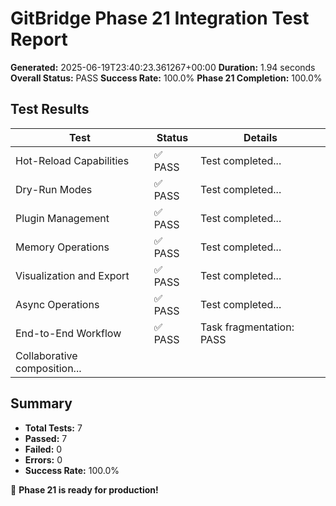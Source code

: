 # GitBridge Phase 21 Integration Test Report

**Generated:** 2025-06-19T23:40:23.361267+00:00
**Duration:** 1.94 seconds
**Overall Status:** PASS
**Success Rate:** 100.0%
**Phase 21 Completion:** 100.0%

## Test Results

| Test | Status | Details |
|------|--------|--------|
| Hot-Reload Capabilities | ✅ PASS | Test completed... |
| Dry-Run Modes | ✅ PASS | Test completed... |
| Plugin Management | ✅ PASS | Test completed... |
| Memory Operations | ✅ PASS | Test completed... |
| Visualization and Export | ✅ PASS | Test completed... |
| Async Operations | ✅ PASS | Test completed... |
| End-to-End Workflow | ✅ PASS | Task fragmentation: PASS
Collaborative composition... |

## Summary

- **Total Tests:** 7
- **Passed:** 7
- **Failed:** 0
- **Errors:** 0
- **Success Rate:** 100.0%

🎉 **Phase 21 is ready for production!**
